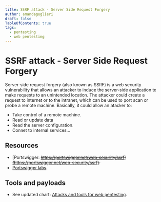 ```yaml
---
title: SSRF attack - Server Side Request Forgery
author: amandaguglieri
draft: false
TableOfContents: true
tags:
  - pentesting
  - web pentesting
---
```


# SSRF attack - Server Side Request Forgery

Server-side request forgery (also known as SSRF) is a web security vulnerability that allows an attacker to induce the server-side application to make requests to an unintended location. The attacker could create a request to internet or to the intranet, which can be used to port scan or probe a remote machine. Basically, it could allow an atacker to:

- Take control of a remote machine.
- Read or update data
- Read the server configuration.
- Connet to internal services...


## Resources

- [Portswigger: <Del>https://portswigger.net/web-security/ssrf](https://portswigger.net/web-security/ssrf).
- [Portswigger labs](https://portswigger.net/web-security/all-labs#server-side-request-forgery-ssrf).


## Tools and payloads 

- See updated chart: [Attacks and tools for web pentesting](web-exploitation.md).

